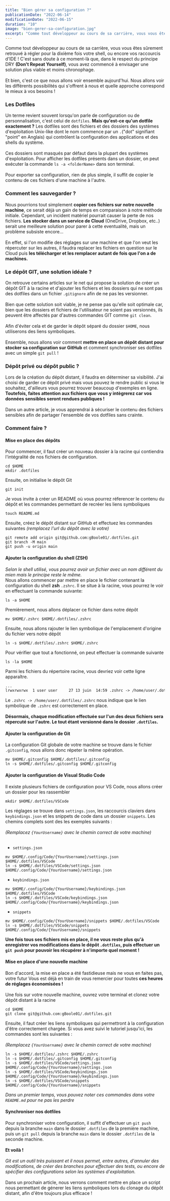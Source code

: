 ```yaml
---
title: "Bien gérer sa configuration ?"
publicationDate: "2022-06-14"
modificationDate: "2022-06-15"
duration: "10"
image: "bien-gerer-sa-configuration.jpg"
excerpt: "Comme tout développeur au cours de sa carrière, vous vous êtes sûrement retrouvé à régler pour la dixième fois votre shell, ou encore vos raccourcis d'IDE"
---
```


Comme tout développeur au cours de sa carrière, vous vous êtes sûrement retrouvé à régler pour la dixième fois votre shell, ou encore vos raccourcis d'IDE !
C'est sans doute à ce moment-là que, dans le respect du principe DRY **(Don't Repeat Yourself)**, vous avez commencé à envisager une solution plus viable et moins chronophage.<br/>
<br/>
Et bien, c'est ce que nous allons voir ensemble aujourd'hui. Nous allons voir les différents possibilités qui s'offrent à nous et quelle approche correspond le mieux à vos besoins ! 

### Les Dotfiles

Un terme revient souvent lorsqu'on parle de configuration ou de personnalisation, c'est celui de `dotfiles`. **Mais qu'est-ce qu'un dotfile exactement ?** Les dotfiles sont des fichiers et des dossiers des systèmes d'exploitation Unix-like dont le nom commence par un `.`("dot" signifiant "point" en Anglais) qui contrôlent la configuration des applications et des shells du système.<br />
<br/>
Ces dossiers sont masqués par défaut dans la plupart des systèmes d'exploitation. Pour afficher les dotfiles présents dans un dossier, on peut exécuter la commande `ls -a <folderName>` dans son terminal.<br />
<br/>
Pour exporter sa configuration, rien de plus simple, il suffit de copier le contenu de ces fichiers d'une machine à l'autre.

### Comment les sauvegarder ? 

Nous pourrions tout simplement **copier ces fichiers sur notre nouvelle machine**, ce serait déjà un gain de temps en comparaison à notre méthode initiale. Cependant, un incident matériel pourrait causer la perte de nos fichiers. **Les stocker dans un service de Cloud** (OneDrive, Dropbox, etc..) serait une meilleure solution pour parer à cette eventualité, mais un problème subsiste encore...<br/>
<br/>
En effet, si l'on modifie des réglages sur une machine et que l'on veut les répercuter sur les autres, il faudra replacer les fichiers en question sur le Cloud puis **les télécharger et les remplacer autant de fois que l'on a de machines.**

### Le dépôt GIT, une solution idéale ?

On retrouve certains articles sur le net qui propose la solution de créer un dépôt GIT à la racine et d'ajouter les fichiers et les dossiers qui ne sont pas des dotfiles dans un fichier `.gitignore` afin de ne pas les versionner.<br/>
<br/>
Bien que cette solution soit viable, je ne pense pas qu'elle soit optimale car, bien que les dossiers et fichiers de l'utilisateur ne soient pas versionnés, ils peuvent être affectés par d'autres commandes GIT comme `git clean`.<br/>
<br/>
Afin d'éviter cela et de garder le dépôt séparé du dossier `$HOME`, nous utiliserons des liens symboliques.<br/>
<br/>
Ensemble, nous allons voir comment **mettre en place un dépôt distant pour stocker sa configuration sur GitHub** et comment synchroniser ses dotfiles avec un simple `git pull` !

### Dépôt privé ou dépôt public ?

Lors de la création du dépôt distant, il faudra en déterminer sa visibilité. J'ai choisi de garder ce dépôt privé mais vous pouvez le rendre public si vous le souhaitez, d'ailleurs vous pourrez trouver beaucoup d'exemples en ligne. **Toutefois, faites attention aux fichiers que vous y intègrerez car vos données sensibles seront rendues publiques !**<br/>
<br/>
Dans un autre article, je vous apprendrai à sécuriser le contenu des fichiers sensibles afin de partager l'ensemble de vos dotfiles sans crainte.

### Comment faire ?

#### Mise en place des dépôts
Pour commencer, il faut créer un nouveau dossier à la racine qui contiendra l'intégralité de nos fichiers de configuration.

```
cd $HOME
mkdir .dotfiles
```

Ensuite, on initialise le dépôt Git

```
git init
```

Je vous invite à créer un README où vous pourrez réferencer le contenu du dépôt et les commandes permettant de recréer les liens symboliques

```
touch README.md
```

Ensuite, créez le dépôt distant sur GitHub et effectuez les commandes suivantes *(remplacez l'url du dépôt avec la votre)*

```
git remote add origin git@github.com:gBoole01/.dotfiles.git
git branch -M main
git push -u origin main
```

#### Ajouter la configuration du shell (ZSH)
*Selon le shell utilisé, vous pourrez avoir un fichier avec un nom différent du mien mais le principe reste le même.*<br/>
Nous allons commencer par mettre en place le fichier contenant la configuration du shell **zsh** `.zshrc`. Il se situe à la racine, vous pourrez le voir en effectuant la commande suivante:

```
ls -a $HOME
```

Premièrement, nous allons déplacer ce fichier dans notre dépôt

```
mv $HOME/.zshrc $HOME/.dotfiles/.zshrc
```

Ensuite, nous allons rajouter le lien symbolique de l'emplacement d'origine du fichier vers notre dépôt

```
ln -s $HOME/.dotfiles/.zshrc $HOME/.zshrc
```

Pour vérifier que tout a fonctionné, on peut effectuer la commande suivante

```
ls -la $HOME
```

Parmi les fichiers du répertoire racine, vous devriez voir cette ligne apparaître.

```html
...
lrwxrwxrwx  1 user user     27 13 juin  14:59 .zshrc -> /home/user/.dotfiles/.zshrc
```

Le `.zshrc -> /home/user/.dotfiles/.zshrc` nous indique que le lien symbolique de `.zshrc` est correctement en place.<br/>
<br/>
**Désormais, chaque modification effectuée sur l'un des deux fichiers sera répercuté sur l'autre. Le tout étant versionné dans le dossier `.dotfiles`.**

#### Ajouter la configuration de Git
La configuration Git globale de votre machine se trouve dans le fichier `.gitconfig`, nous allons donc répeter la même opération.
```
mv $HOME/.gitconfig $HOME/.dotfiles/.gitconfig
ln -s $HOME/.dotfiles/.gitconfig $HOME/.gitconfig
```
#### Ajouter la configuration de Visual Studio Code
Il existe plusieurs fichiers de configuration pour VS Code, nous allons créer un dossier pour les rassembler
```
mkdir $HOME/.dotfiles/VSCode
```

Les réglages se trouve dans `settings.json`, les raccourcis claviers dans `keybindings.json` et les snippets de code dans un dossier `snippets`. Les chemins complets sont des les exemples suivants :<br/>
<br/>
*(Remplacez `{YourUsername}` avec le chemin correct de votre machine)*<br/>
<br/>

- `settings.json`
```
mv $HOME/.config/Code/{YourUsername}/settings.json $HOME/.dotfiles/VSCode
ln -s $HOME/.dotfiles/VSCode/settings.json $HOME/.config/Code/{YourUsername}/settings.json

```
- `keybindings.json`
```
mv $HOME/.config/Code/{YourUsername}/keybindings.json $HOME/.dotfiles/VSCode
ln -s $HOME/.dotfiles/VSCode/keybindings.json $HOME/.config/Code/{YourUsername}/keybindings.json

```
- `snippets`

```
mv $HOME/.config/Code/{YourUsername}/snippets $HOME/.dotfiles/VSCode
ln -s $HOME/.dotfiles/VSCode/snippets $HOME/.config/Code/{YourUsername}/snippets

```

**Une fois tous ses fichiers mis en place, il ne vous reste plus qu'à enregistrer vos modifications dans le dépôt `.dotfiles`, puis effectuer un `git push` pour pouvoir les récupérer à n'importe quel moment !**

#### Mise en place d'une nouvelle machine

Bon d'accord, la mise en place a été fastidieuse mais ne vous en faites pas, votre futur Vous est déjà en train de vous remercier pour toutes **ces heures de réglages économisées !**<br/>
<br/>
Une fois sur votre nouvelle machine, ouvrez votre terminal et clonez votre dépôt distant à la racine

```
cd $HOME
git clone git@github.com:gBoole01/.dotfiles.git
```

Ensuite, il faut créer les liens symboliques qui permettront à la configuration d'être correctement chargée.
Si vous avez suivi le tutoriel jusqu'ici, les commandes sont les suivantes :<br/>
<br/>
*(Remplacez `{YourUsername}` avec le chemin correct de votre machine)*
```
ln -s $HOME/.dotfiles/.zshrc $HOME/.zshrc
ln -s $HOME/.dotfiles/.gitconfig $HOME/.gitconfig
ln -s $HOME/.dotfiles/VSCode/settings.json $HOME/.config/Code/{YourUsername}/settings.json
ln -s $HOME/.dotfiles/VSCode/keybindings.json $HOME/.config/Code/{YourUsername}/keybindings.json
ln -s $HOME/.dotfiles/VSCode/snippets $HOME/.config/Code/{YourUsername}/snippets
```
*Dans un premier temps, vous pouvez noter ces commandes dans votre `README.md` pour ne pas les perdre*

#### Synchroniser nos dotfiles

Pour synchroniser votre configuration, il suffit d'effectuer un `git push` depuis la branche `main` dans le dossier `.dotfiles` de la première machine, puis un `git pull` depuis la branche `main` dans le dossier `.dotfiles` de la seconde machine.<br/>
<br/>
**Et voilà !**<br/>
<br/>
*Git est un outil très puissant et il nous permet, entre autres, d'annuler des modifications, de créer des branches pour effectuer des tests, ou encore de spécifier des configurations selon les systèmes d'exploitation.*<br/>
<br/>
Dans un prochain article, nous verrons comment mettre en place un script nous permettant de génerer les liens symboliques lors du clonage du dépôt distant, afin d'être toujours plus efficace !
